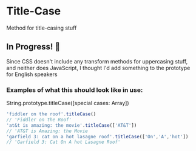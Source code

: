 # Title-Case
Method for title-casing stuff

## In Progress! :large_blue_diamond:
Since CSS doesn't include any transform methods for uppercasing stuff, and neither does JavaScript, I thought I'd add something to the prototype for English speakers 

### Examples of what this should look like in use:

String.prototype.titleCase([special cases: Array])

```javascript
'fiddler on the roof'.titleCase()
// 'Fiddler on the Roof'
'at&t is amazing: the movie'.titleCase(['AT&T'])
// 'AT&T is Amazing: the Movie
'garfield 3: cat on a hot lasagne roof'.titleCase(['On','A','hot'])
// 'Garfield 3: Cat On A hot Lasagne Roof'
```
